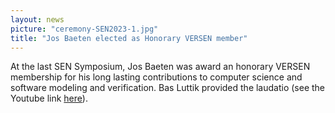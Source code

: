 ```yaml
---
layout: news
picture: "ceremony-SEN2023-1.jpg"
title: "Jos Baeten elected as Honorary VERSEN member"
---
```


At the last SEN Symposium, Jos Baeten was award an honorary VERSEN membership for his long lasting contributions to computer science and software modeling and verification. Bas Luttik provided the laudatio (see the Youtube link [here](https://www.youtube.com/watch?v=iNNxGQHh8rs)). 